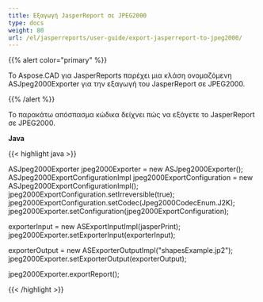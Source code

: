 ```yaml
---
title: Εξαγωγή JasperReport σε JPEG2000
type: docs
weight: 80
url: /el/jasperreports/user-guide/export-jasperreport-to-jpeg2000/
---
```


{{% alert color="primary" %}}

Το Aspose.CAD για JasperReports παρέχει μια κλάση ονομαζόμενη ASJpeg2000Exporter για την εξαγωγή του JasperReport σε JPEG2000.

{{% /alert %}}

Το παρακάτω απόσπασμα κώδικα δείχνει πώς να εξάγετε το JasperReport σε JPEG2000.

**Java**

{{< highlight java >}}

ASJpeg2000Exporter jpeg2000Exporter = new ASJpeg2000Exporter();
ASJpeg2000ExportConfigurationImpl jpeg2000ExportConfiguration = new ASJpeg2000ExportConfigurationImpl();
jpeg2000ExportConfiguration.setIrreversible(true);
jpeg2000ExportConfiguration.setCodec(Jpeg2000CodecEnum.J2K);
jpeg2000Exporter.setConfiguration(jpeg2000ExportConfiguration);

exporterInput = new ASExportInputImpl(jasperPrint);
jpeg2000Exporter.setExporterInput(exporterInput);

exporterOutput = new ASExporterOutputImpl("shapesExample.jp2");
jpeg2000Exporter.setExporterOutput(exporterOutput);

jpeg2000Exporter.exportReport();

{{< /highlight >}}
